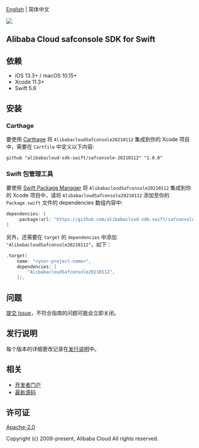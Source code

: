 [English](README.md) | 简体中文

![](https://aliyunsdk-pages.alicdn.com/icons/AlibabaCloud.svg)

## Alibaba Cloud safconsole SDK for Swift

## 依赖

- iOS 13.3+ / macOS 10.15+
- Xcode 11.3+
- Swift 5.6

## 安装

### Carthage

要使用 [Carthage](https://github.com/Carthage/Carthage) 将 `AlibabacloudSafconsole20210112` 集成到你的 Xcode 项目中，需要在 `Cartfile` 中定义以下内容:

```ogdl
github "alibabacloud-sdk-swift/safconsole-20210112" "1.0.0"
```

### Swift 包管理工具

要使用 [Swift Package Manager](https://swift.org/package-manager/) 将 `AlibabacloudSafconsole20210112` 集成到你的 Xcode 项目中，请将 `AlibabacloudSafconsole20210112` 添加至你的 `Package.swift` 文件的 dependencies 数组内容中:

```swift
dependencies: [
    .package(url: "https://github.com/alibabacloud-sdk-swift/safconsole-20210112.git", from: "1.0.0")
]
```

另外，还需要在 `target` 的 `dependencies` 中添加 `"AlibabacloudSafconsole20210112"`，如下：

```swift
.target(
    name: "<your-project-name>",
    dependencies: [
        "AlibabacloudSafconsole20210112",
    ]),
```

## 问题

[提交 Issue](https://github.com/alibabacloud-sdk-swift/safconsole-20210112/issues/new)，不符合指南的问题可能会立即关闭。

## 发行说明

每个版本的详细更改记录在[发行说明](./ChangeLog.txt)中。

## 相关

* [开发者门户](https://next.api.aliyun.com/home)
* [最新源码](https://github.com/alibabacloud-sdk-swift/safconsole-20210112)

## 许可证

[Apache-2.0](http://www.apache.org/licenses/LICENSE-2.0)

Copyright (c) 2009-present, Alibaba Cloud All rights reserved.
